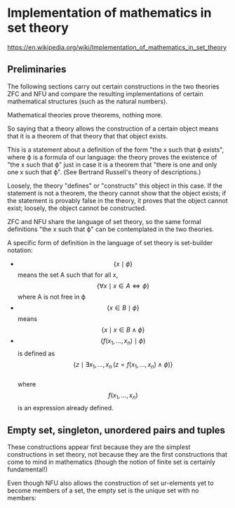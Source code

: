 # Implementation of mathematics in set theory

https://en.wikipedia.org/wiki/Implementation_of_mathematics_in_set_theory

## Preliminaries

The following sections carry out certain constructions in the two theories ZFC and NFU and compare the resulting implementations of certain mathematical structures (such as the natural numbers).

Mathematical theories prove theorems, nothing more.

So saying that a theory allows the construction of a certain object means that it is a theorem of that theory that that object exists.

This is a statement about a definition of the form "the x such that ϕ exists", where ϕ is a formula of our language: the theory proves the existence of "the x such that ϕ" just in case it is a theorem that "there is one and only one x such that ϕ".
(See Bertrand Russell's theory of descriptions.)

Loosely, the theory "defines" or "constructs" this object in this case. If the statement is not a theorem, the theory cannot show that the object exists; if the statement is provably false in the theory, it proves that the object cannot exist; loosely, the object cannot be constructed.


ZFC and NFU share the language of set theory, so the same formal definitions "the x such that ϕ" can be contemplated in the two theories.

A specific form of definition in the language of set theory is set-builder notation:
- $$\{ x \mid \phi \}$$ 
means the set A such that for all x, 
$$\{ \forall x \mid x \in A \iff \phi \}$$ where A is not free in ϕ
- $$\{ x \in B \mid \phi \}$$ means $$\{ x \mid x \in B ∧ \phi \}$$
- $$\{ f(x_{1}, \ldots, x_{n}) \mid \phi \}$$ is defined as    
$$\{z\mid \exists x_{1},\ldots ,x_{n}\, (z=f(x_{1},\dots ,x_{n}) \wedge \phi )\}$$    
where $$f(x_{1},\ldots ,x_{n})$$ 
is an expression already defined.


## Empty set, singleton, unordered pairs and tuples

These constructions appear first because they are the simplest constructions in set theory, not because they are the first constructions that come to mind in mathematics (though the notion of finite set is certainly fundamental!) 


Even though NFU also allows the construction of set ur-elements yet to become members of a set, the empty set is the unique set with no members:
